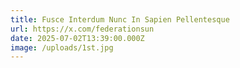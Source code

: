```yaml
---
title: Fusce Interdum Nunc In Sapien Pellentesque
url: https://x.com/federationsun
date: 2025-07-02T13:39:00.000Z
image: /uploads/1st.jpg
---
```

